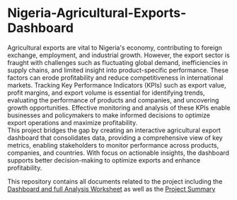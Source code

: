 # Nigeria-Agricultural-Exports-Dashboard
Agricultural exports are vital to Nigeria's economy, contributing to foreign exchange, employment, and industrial growth. However, the export sector is fraught with challenges such as fluctuating global demand, inefficiencies in supply chains, and limited insight into product-specific performance. These factors can erode profitability and reduce competitiveness in international markets. Tracking Key Performance Indicators (KPIs) such as export value, profit margins, and export volume is essential for identifying trends, evaluating the performance of products and companies, and uncovering growth opportunities. Effective monitoring and analysis of these KPIs enable businesses and policymakers to make informed decisions to optimize export operations and maximize profitability.     
This project bridges the gap by creating an interactive agricultural export dashboard that consolidates data, providing a comprehensive view of key metrics, enabling stakeholders to monitor performance across products, companies, and countries. With focus on actionable insights, the dashboard supports better decision-making to optimize exports and enhance profitability.

This repository contains all documents related to the project including the [Dashboard and full Analysis Worksheet](https://github.com/Taiwo-Rachael/Nigeria-Agricultural-Exports-Dashboard/blob/main/Dashboard%20and%20Analysis%20Worksheet.xlsm) as well as the [Project Summary](https://github.com/Taiwo-Rachael/Nigeria-Agricultural-Exports-Dashboard/blob/main/Project%20Summary.docx)

